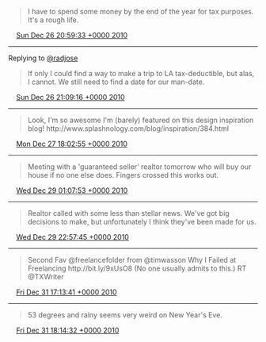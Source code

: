 > I have to spend some money by the end of the year for tax purposes\. It's a rough life\.

<img src="../../media/tweet.ico" width="12" /> [Sun Dec 26 20:59:33 +0000 2010](https://twitter.com/timwasson/status/19135248449150977)

----

Replying to [@radjose](https://twitter.com/RadleyJPhoenix/status/19136676173451264)

> If only I could find a way to make a trip to LA tax\-deductible, but alas, I cannot\. We still need to find a date for our man\-date\.

<img src="../../media/tweet.ico" width="12" /> [Sun Dec 26 21:09:16 +0000 2010](https://twitter.com/timwasson/status/19137695448039424)

----

> Look, I'm so awesome I'm \(barely\) featured on this design inspiration blog\! http://www\.splashnology\.com/blog/inspiration/384\.html

<img src="../../media/tweet.ico" width="12" /> [Mon Dec 27 18:02:55 +0000 2010](https://twitter.com/timwasson/status/19453184904794112)

----

> Meeting with a 'guaranteed seller' realtor tomorrow who will buy our house if no one else does\. Fingers crossed this works out\.

<img src="../../media/tweet.ico" width="12" /> [Wed Dec 29 01:07:53 +0000 2010](https://twitter.com/timwasson/status/19922517686747136)

----

> Realtor called with some less than stellar news\. We've got big decisions to make, but unfortunately I think they've been made for us\.

<img src="../../media/tweet.ico" width="12" /> [Wed Dec 29 22:57:45 +0000 2010](https://twitter.com/timwasson/status/20252157328494592)

----

> Second Fav @freelancefolder from  @timwasson Why I Failed at Freelancing http://bit\.ly/9xUsO8 \(No one usually admits to this\.\) RT @TXWriter

<img src="../../media/tweet.ico" width="12" /> [Fri Dec 31 17:13:41 +0000 2010](https://twitter.com/timwasson/status/20890345915027456)

----

> 53 degrees and rainy seems very weird on New Year's Eve\.

<img src="../../media/tweet.ico" width="12" /> [Fri Dec 31 18:14:32 +0000 2010](https://twitter.com/timwasson/status/20905661407694848)